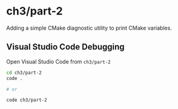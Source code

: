 # ch3/part-2

Adding a simple CMake diagnostic utility to print CMake variables.

## Visual Studio Code Debugging

Open Visual Studio Code from `ch3/part-2`

```bash
cd ch3/part-2
code .

# or

code ch3/part-2
```
